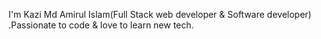
I'm Kazi Md Amirul Islam(Full Stack web developer & Software developer) .Passionate to code & love to learn new tech. 

